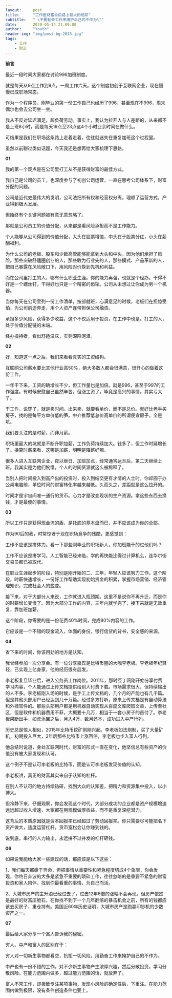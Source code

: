 ```yaml
---
layout:     post
title:      "工作是财富自由路上最大的陷阱"
subtitle:   " \不要勤奋工作来掩护自己的不作为\""
date:       2020-05-14 21:00:00
author:     "Youth"
header-img: "img/post-bg-2015.jpg"
tags:
    - 工作
    - 财富
---
```


**前言**

最近一段时间大家都在讨论996加班制度。

就是每天从9点工作到9点，一周工作六天。这个制度初创于互联网企业，现在慢慢已成职场常态。

作为一个程序员，刚毕业的第一份工作自己也经历了996，甚至现在不996，周末偶尔也会去公司坐一坐。

我从不反对延迟满足，超负荷劳动。事实上，我认为拉开人与人差距的，从来都不是上班8小时，而是每天19点至23点这4个小时业余时间在做什么。

可结果是我们在职场这条路上走着走着，往往就迷失在重复加班这个过程里。

虽然以前聊过类似话题，今天我还是想再给大家梳理下思路。


**01**

我的第一个观点是在公司里打工从不是获得财富的最佳方式。

我自己是公司的员工，也深度参与了初创公司运营，一直在思考公司体系下，财富分配的问题。

公司是近代史最伟大的发明，公司法把所有权和经营权分离，理顺了运营方式，产业得到极大发展。

但始终有个关键问题被有意无意忽略了。

那就是公司员工的价值分配，从来都是看风险承担而不是工作能力。

个人能够从公司得到的价值分配，大头在股票增值，中头在于股票分红，小头在薪酬福利。

为什么公司的老板、股东和少数高管能够能拿到大头和中头，因为他们承担了风险。那些突破舒适圈创业的人，那些敢为行业先的人，那些模式、产品革新的人，把自己暴露在风险敞口下，用风险对价换到先机和利益。

而在公司里打工的人，哪有什么职业生涯。你的能力再强，也就是个经办。干得不好是一个螺丝钉，干得好也只是一个精密的齿轮。公司从未想过让你成为另一个机器。

当你每天在公司里列一份工作清单，按部就班，心满意足的时候，老板们在担惊受怕，为公司前途奔走，用个人资产连带担保公司融资。

承担多少风险，获得多少收益，这个不仅适用于投资，在工作中也是。打工的人，处于价值分配链的末端。

经办操持者，看似舒适温床，实则深陷泥潭。


**02**

好，知道这一点之后，我们来看看真实的工资结构。

互联网公司薪水要比其他行业高50%，绝大多数人都会很满意，很开心的做着这份工作。

一年干下来，工资的确增长不少，但工作量也是加倍。就是996，甚至于997的工作强度。有时候安慰自己虽然辛苦，但涨工资了，毕竟是高兴的事情。其实亏大了。

干工作，说穿了，就是卖时间。出来卖，就要看单价，而不是总价。就好比老手买房子，找的是每平方单价低的笋。中介推荐低总价高单价的所谓便宜房子，全是坑。

我们要关注的是时薪，而非月薪。

职场里最大的坑就是不断升职加薪，工作负荷持续加大。钱多了，但工作时延增长了。换算时薪来看，这哪是加薪，明明是降薪好嘛。

很多人进入互联网企业，夜以继日、加班加点，经常通宵达旦后，第二天继续上班。我其实是为他们惋惜，个人的时间资源就这么被稀释了。

当别人把时间投入到高产出的投资时，投入到结交更有才情的人士时，你却囿于办公桌电脑前，单位时间的财富转化率越来越低。久而久之，差距就是这么拉开的。

时间才是宇宙间唯一通行的货币。心力才是改变现状的生产资源。拿这些东西去换钱，才是最傻的事情。


**03**

所以工作只是获得现金流的盾，是托底的基本盘而已，并不应该成为你的全部。

作为90后的我，时常惊讶于现在职场竞争的残酷，更感觉到：

工作不应该是拼体力。看一下那些刚毕业的职场新人，你加班能干的过他们吗？

工作不应该是拼学习。人工智能已经来临，学的再快能比得过计算机么，连华尔街交易员都已被取代。

在职业生涯起步的阶段，特别是刚开始的二、三年，年轻人应该努力工作。这个阶段，时薪快速增长，一份好工作帮助实现初始资金的积累，掌握市场营销、经济管理知识，完成社会人的蜕变。

接下来，对于大部分人来说，工作就进入瓶颈期。这里不是说你不再升迁，而是你的时薪增长变慢了。因为大部分工作的内容，三年内就学完了，接下来就是无效重复，靠加班加薪。

这个阶段，你需要的是一份花费40%时间，完成80%内容的工作。

它应该是一个不错的现金流入，体面的身份，银行信贷的背书，安全感的来源。



**04**

省下来的时间，你该用劲的地方是认知。

我曾经参加一次分享会。有一位分享嘉宾是比特币圈的大咖李老板。李老板年纪轻轻，已实现上亿身家，他的经历很有启发。

李老板复旦毕业后，进入公务员工作岗位。2011年，那时豆丁网刚开始分享付费学习内容，个人能通过上传文档提供给别人付费下载。市场需求很大，但持续输出的人不多。李老板刚入场的时候，是手工上传文档的，几个月的产能也有几千篇。但是其他头部用户已经达到几十万篇。经过多方打听，原来上传文档是有自动算法和外挂软件的。那些头部用户都是用机器自动实现从百度文库爬取文章，上传至社区，但是软件和机器费用不菲，大概要十几万，相当于一套小房子的首付了。李老板果断出手，如虎添翼之后，月入4万，数月还本，成功进入中产行列。

历史总是惊人相似，2015年比特币挖矿刚刚兴起。李老板如法炮制，买了大量矿机，初期投入巨大，2年后那些比特币上涨百倍，李老板也步入富人行列。

他总结时说道，身处互联网时代，财富的形式一直在变化，他坚信总有些资产的价值没有被大家发现和认可。

这个例子不是认可李老板的比特币，而是认可李老板发现价值的认知。

李老板讲，真正的财富其实来自于认知的杠杆。

在别人不认可的地方持续钻研，找到大众的认知差，把精力和资源集中投入，以小博大。


但冷静下来，仔细观察，你会发现这个时代，大部分成功的企业都是资产规模增速远远超过收入增速，大家都在用规模做厚收益，而不是重复深挖潜力。

这背后的本质原因就是资本回报率已经超过了劳动回报率。你只需要尽可能把名下资产做大，适度运营杠杆，货币宽松会让你赚到钱的。

说到底，串行的人力输出，永远拼不过并发的杠杆砸钱。



**06**

如果说我能给大家一些建议的话，那应该是以下这些：

1、我们每天都疲于奔命，但把事情从重要性和紧急程度切成4个象限，你会发现，你终日奔波的大多是紧急不重要的琐碎工作，往往忽略的是重要不紧急的财富投资和家人陪伴。找到你最看重的事情，为自己而活。

2、大城市房产的主升浪已经过去了，过去12年6倍的涨幅不会再现。但房产依然是最好的财富压舱石，在你找不到下一个几年翻倍的暴击机会之前，所有的钱都应该去买房子，重仓持有。美国近60年历史证明，大城市房产是跑赢印钞机的少数资产之一。



**07**

最后给大家分享一个富人告诉我的秘密。

穷人、中产和富人的区别在于：

穷人对一切新生事物都看空，抗拒一切风险，用勤奋工作来掩护自己的不作为。

中产也有一份不错的工作，对不少新生事物产生浓厚兴趣，然后分散投资，学习分散风险。在能力范围内做多，超过能力范围的话，就放弃了。

富人不常工作，却极致专注某项事物，发现小风险的确定性后，下重注。在能力范围内做到极限，没有条件创造条件也要上。
